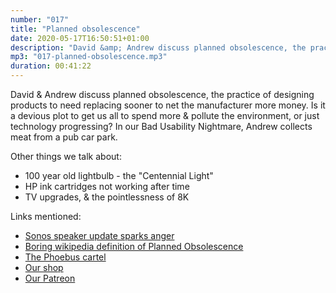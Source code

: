 ```yaml
---
number: "017"
title: "Planned obsolescence"
date: 2020-05-17T16:50:51+01:00
description: "David &amp; Andrew discuss planned obsolescence, the practice of designing products to need replacing sooner to net the manufacturer more money. Is it a devious plot to get us all to spend more &amp; pollute the environment, or just technology progressing? In our Bad Usability Nightmare, Andrew collects meat from a pub car park."
mp3: "017-planned-obsolescence.mp3"
duration: 00:41:22
---
```


David &amp; Andrew discuss planned obsolescence, the practice of designing products to need replacing sooner to net the manufacturer more money. Is it a devious plot to get us all to spend more &amp; pollute the environment, or just technology progressing? In our Bad Usability Nightmare, Andrew collects meat from a pub car park.

Other things we talk about:

 - 100 year old lightbulb - the "Centennial Light"
 - HP ink cartridges not working after time
 - TV upgrades, & the pointlessness of 8K




Links mentioned:


 - [Sonos speaker update sparks anger](https://www.bbc.co.uk/news/technology-51206604)
 - [Boring wikipedia definition of Planned Obsolescence](https://en.wikipedia.org/wiki/Planned_obsolescence)
 - [The Phoebus cartel](https://en.wikipedia.org/wiki/Phoebus_cartel)
 - [Our shop](https://podcast.theunusable.com/shop/#!/)
 - [Our Patreon](https://www.patreon.com/unusablepodcast)